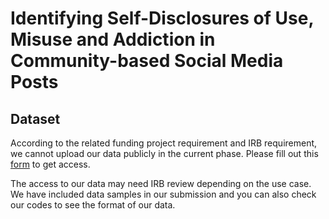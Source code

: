 # Identifying Self-Disclosures of Use, Misuse and Addiction in Community-based Social Media Posts

## Dataset
According to the related funding project requirement and IRB requirement, we cannot upload our data publicly in the current phase. Please fill out this [form](https://docs.google.com/forms/d/e/1FAIpQLSdSkrwGQJDYwpf5ASbJKcUeDudu_hyXdlXciJiRHrdRAJ5Shg/viewform?usp=sf_link) to get access.

The access to our data may need IRB review depending on the use case. We have included data samples in our submission and you can also check our codes to see the format of our data. 